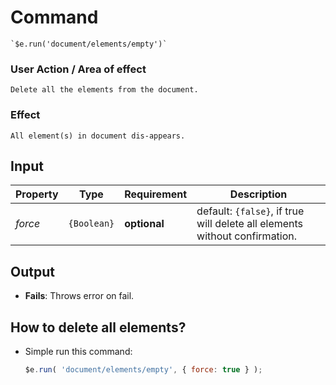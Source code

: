 # Command
    `$e.run('document/elements/empty')`

### User Action / Area of effect
    Delete all the elements from the document.
     
### Effect
    All element(s) in document dis-appears.

## Input
| Property | Type        | Requirement       | Description |
|---       |---          |---                |---|
| _force_  | `{Boolean}` | **optional**      | default: `{false}`, if true will delete all elements without confirmation.

## Output
   * **Fails**: Throws error on fail.
   
## How to delete all elements?
* Simple run this command:
    ```javascript
    $e.run( 'document/elements/empty', { force: true } );
    ```
